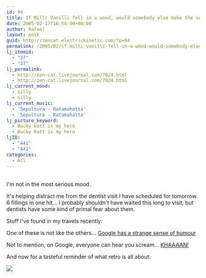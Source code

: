 ```yaml
---
id: 94
title: If Milli Vanilli fell in a wood, would somebody else make the sound?
date: 2005-02-17T16:54:00+00:00
author: Rafael
layout: post
guid: http://zencat.electrickinetic.com/?p=94
permalink: /2005/02/if-milli-vanilli-fell-in-a-wood-would-somebody-else-make-the-sound/
lj_itemid:
  - "27"
  - "27"
lj_permalink:
  - http://zen-cat.livejournal.com/7024.html
  - http://zen-cat.livejournal.com/7024.html
lj_current_mood:
  - silly
  - silly
lj_current_music:
  - 'Sepultura - Ratamahatta'
  - 'Sepultura - Ratamahatta'
lj_picture_keyword:
  - Bucky Katt is my hero
  - Bucky Katt is my hero
ljID:
  - "441"
  - "441"
categories:
  - All
---
```

<br />I'm not in the most serious mood. 

It's helping distract me from the dentist visit I have scheduled for tomorrow. 6 fillings in one hit... I probably shouldn't have waited this long to visit, but dentists have some kind of primal fear about them. 

Stuff I've found in my travels recently:

One of these is not like the others... <a href="http://images.google.com/images?q=%22ainsley+harriot%22">Google has a strange sense of humour</a>

Not to mention, on Google, everyone can hear you scream... <a href="http://www.livejournal.com/users/direpickle/10065.html">KHAAAAN!</a>

And now for a tasteful reminder of what retro is all about:

<!--more-->

<img src="http://img.photobucket.com/albums/v384/zen_cat/OneEasyPiece.jpg">